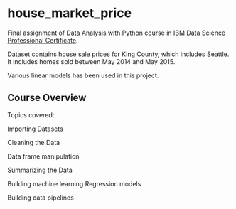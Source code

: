 # house_market_price

Final assignment of [Data Analysis with Python](https://www.coursera.org/learn/data-analysis-with-python?specialization=ibm-data-science) course in [IBM Data Science Professional Certificate](https://www.coursera.org/professional-certificates/ibm-data-science).

Dataset contains house sale prices for King County, which includes Seattle. It includes homes sold between May 2014 and May 2015.

Various linear models has been used in this project.


## Course Overview


Topics covered:

Importing Datasets

Cleaning the Data

Data frame manipulation

Summarizing the Data

Building machine learning Regression models

Building data pipelines
